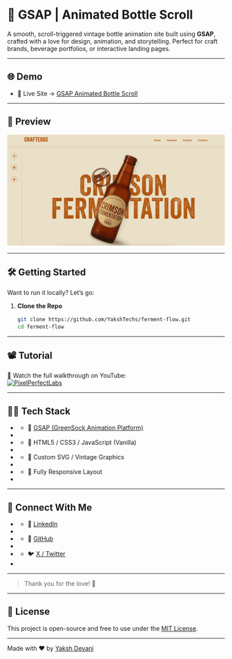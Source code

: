 # 🍾 GSAP | Animated Bottle Scroll

A smooth, scroll-triggered vintage bottle animation site built using **GSAP**, crafted with a love for design, animation, and storytelling. Perfect for craft brands, beverage portfolios, or interactive landing pages.

---

## 🌐 Demo

- 🚀 Live Site → [GSAP Animated Bottle Scroll](https://ubiquitous-tarsier-78de93.netlify.app/)
---

## 📸 Preview

![GSAP Animated Bottle Scroll Screenshot](./screenshot.png)

---

## 🛠️ Getting Started

Want to run it locally? Let’s go:

1. **Clone the Repo**
   ```bash
   git clone https://github.com/YakshTechs/ferment-flow.git
   cd ferment-flow
   ```

* * *

## 📽️ Tutorial

🎥 Watch the full walkthrough on YouTube:  
[![PixelPerfectLabs](https://img.shields.io/badge/YouTube-PixelPerfectLabs-red?style=flat-square&logo=youtube)](https://www.youtube.com/@PixelPerfectLabs)

* * *

## 🧑‍💻 Tech Stack

* *   💚 [GSAP (GreenSock Animation Platform)](https://gsap.com/)
*     
* *   🧾 HTML5 / CSS3 / JavaScript (Vanilla)
*     
* *   🎨 Custom SVG / Vintage Graphics
*     
* *   📱 Fully Responsive Layout
*     

* * *

## 🤝 Connect With Me

* *   💼 [LinkedIn](https://www.linkedin.com/in/yaksh-devani/)
*     
* *   🐙 [GitHub](https://github.com/yaksh9737)
*     
* *   🐦 [X / Twitter](https://twitter.com/yaksh_devani)
*     

* * *

> Thank you for the love! 🙏

* * *

## 📌 License

This project is open-source and free to use under the [MIT License](https://chatgpt.com/c/LICENSE).

* * *

Made with ❤️ by [Yaksh Devani](https://www.github.com/YakshTechs)

```
